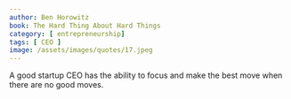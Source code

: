 ```yaml
---
author: Ben Horowitz
book: The Hard Thing About Hard Things
category: [ entrepreneurship]
tags: [ CEO ]
image: /assets/images/quotes/17.jpeg
---
```

A good startup CEO has the ability to focus and make the best move when there are no good moves.